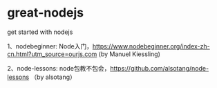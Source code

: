 # great-nodejs
get started with nodejs

1、nodebeginner: Node入门，https://www.nodebeginner.org/index-zh-cn.html?utm_source=ourjs.com (by Manuel Kiessling)

2、node-lessons: node包教不包会，https://github.com/alsotang/node-lessons （by alsotang）